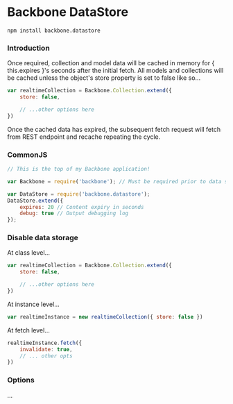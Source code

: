 # Backbone DataStore

```npm install backbone.datastore```

### Introduction

Once required, collection and model data will be cached in memory for { this.expires }'s seconds after the initial fetch. All models and collections will be cached unless the object's store property is set to false like so...

```javascript
var realtimeCollection = Backbone.Collection.extend({
	store: false,

	// ...other options here
})
```

Once the cached data has expired, the subsequent fetch request will fetch from REST endpoint and recache repeating the cycle.

### CommonJS

```javascript
// This is the top of my Backbone application!

var Backbone = require('backbone'); // Must be required prior to data store

var DataStore = require('backbone.datastore');
DataStore.extend({
	expires: 20 // Content expiry in seconds
	debug: true // Output debugging log
});
```

### Disable data storage

At class level...

```javascript
var realtimeCollection = Backbone.Collection.extend({
	store: false,

	// ...other options here
})
```

At instance level...

```javascript
var realtimeInstance = new realtimeCollection({ store: false })
```

At fetch level...

```javascript
realtimeInstance.fetch({ 
	invalidate: true,
	// ... other opts
})
```

### Options

...